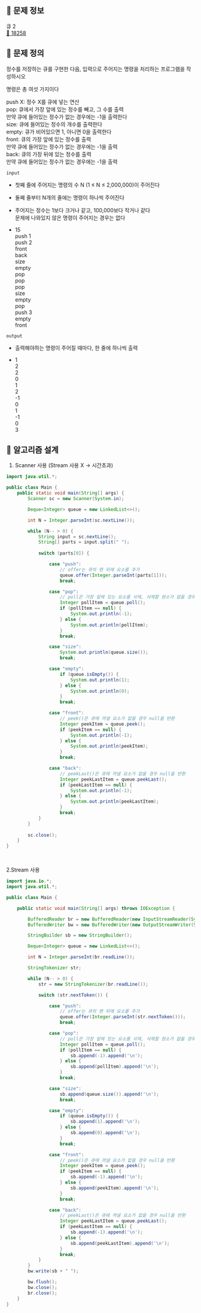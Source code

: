 ## 🌵 문제 정보
큐 2 <br>
[🚗 18258](https://www.acmicpc.net/problem/18258)

## 🌵 문제 정의

정수를 저장하는 큐를 구현한 다음, 입력으로 주어지는 명령을 처리하는 프로그램을 작성하시오

명령은 총 여섯 가지이다

push X: 정수 X를 큐에 넣는 연산 <br>
pop: 큐에서 가장 앞에 있는 정수를 빼고, 그 수를 출력 <br>
만약 큐에 들어있는 정수가 없는 경우에는 -1을 출력한다 <br>
size: 큐에 들어있는 정수의 개수를 출력한다 <br>
empty: 큐가 비어있으면 1, 아니면 0을 출력한다 <br>
front: 큐의 가장 앞에 있는 정수를 출력 <br>
만약 큐에 들어있는 정수가 없는 경우에는 -1을 출력 <br>
back: 큐의 가장 뒤에 있는 정수를 출력 <br>
만약 큐에 들어있는 정수가 없는 경우에는 -1을 출력 <br>

`input` <br>
- 첫째 줄에 주어지는 명령의 수 N (1 ≤ N ≤ 2,000,000)이 주어진다
- 둘째 줄부터 N개의 줄에는 명령이 하나씩 주어진다 
- 주어지는 정수는 1보다 크거나 같고, 100,000보다 작거나 같다 <br>
  문제에 나와있지 않은 명령이 주어지는 경우는 없다


- 15 <br>
  push 1 <br>
  push 2 <br>
  front <br>
  back <br>
  size <br>
  empty <br>
  pop <br>
  pop <br>
  pop <br>
  size <br>
  empty <br>
  pop <br>
  push 3 <br>
  empty <br>
  front

`output` <br>
- 출력해야하는 명령이 주어질 때마다, 한 줄에 하나씩 출력


- 1 <br>
  2 <br>
  2 <br>
  0 <br>
  1 <br>
  2 <br>
  -1 <br>
  0 <br>
  1 <br>
  -1 <br>
  0 <br>
  3

## 🌵 알고리즘 설계

1. Scanner 사용 (Stream 사용 X -> 시간초과)
```java
import java.util.*;

public class Main {
    public static void main(String[] args) {
        Scanner sc = new Scanner(System.in);

        Deque<Integer> queue = new LinkedList<>();

        int N = Integer.parseInt(sc.nextLine());

        while (N-- > 0) {
            String input = sc.nextLine();
            String[] parts = input.split(" ");
            
            switch (parts[0]) {

                case "push":
                    // offer는 큐의 맨 뒤에 요소를 추가
                    queue.offer(Integer.parseInt(parts[1]));
                    break;

                case "pop":
                    // poll은 가장 앞에 있는 요소를 삭제, 삭제할 원소가 없을 경우 예외를 던지는 것이 아닌 null을 반환
                    Integer pollItem = queue.poll();
                    if (pollItem == null) {
                        System.out.println(-1);
                    } else {
                        System.out.println(pollItem);
                    }
                    break;

                case "size":
                    System.out.println(queue.size());
                    break;

                case "empty":
                    if (queue.isEmpty()) {
                        System.out.println(1);
                    } else {
                        System.out.println(0);
                    }
                    break;

                case "front":
                    // peek()은 큐에 꺼낼 요소가 없을 경우 null을 반환
                    Integer peekItem = queue.peek();
                    if (peekItem == null) {
                        System.out.println(-1);
                    } else {
                        System.out.println(peekItem);
                    }
                    break;

                case "back":
                    // peekLast()은 큐에 꺼낼 요소가 없을 경우 null을 반환
                    Integer peekLastItem = queue.peekLast();
                    if (peekLastItem == null) {
                        System.out.println(-1);
                    } else {
                        System.out.println(peekLastItem);
                    }
                    break;
            }
        }
        
        sc.close();
    }
}
```

<br>

2.Stream 사용
```java
import java.io.*;
import java.util.*;

public class Main {

    public static void main(String[] args) throws IOException {

        BufferedReader br = new BufferedReader(new InputStreamReader(System.in));
        BufferedWriter bw = new BufferedWriter(new OutputStreamWriter(System.out));

        StringBuilder sb = new StringBuilder();

        Deque<Integer> queue = new LinkedList<>();

        int N = Integer.parseInt(br.readLine());

        StringTokenizer str;

        while (N-- > 0) {
            str = new StringTokenizer(br.readLine());

            switch (str.nextToken()) {

                case "push":
                    // offer는 큐의 맨 뒤에 요소를 추가
                    queue.offer(Integer.parseInt(str.nextToken()));
                    break;

                case "pop":
                    // poll은 가장 앞에 있는 요소를 삭제, 삭제할 원소가 없을 경우 예외를 던지는 것이 아닌 null을 반환
                    Integer pollItem = queue.poll();
                    if (pollItem == null) {
                        sb.append(-1).append('\n');
                    } else {
                        sb.append(pollItem).append('\n');
                    }
                    break;

                case "size":
                    sb.append(queue.size()).append('\n');
                    break;

                case "empty":
                    if (queue.isEmpty()) {
                        sb.append(1).append('\n');
                    } else {
                        sb.append(0).append('\n');
                    }
                    break;

                case "front":
                    // peek()은 큐에 꺼낼 요소가 없을 경우 null을 반환
                    Integer peekItem = queue.peek();
                    if (peekItem == null) {
                        sb.append(-1).append('\n');
                    } else {
                        sb.append(peekItem).append('\n');
                    }
                    break;

                case "back":
                    // peekLast()은 큐에 꺼낼 요소가 없을 경우 null을 반환
                    Integer peekLastItem = queue.peekLast();
                    if (peekLastItem == null) {
                        sb.append(-1).append('\n');
                    } else {
                        sb.append(peekLastItem).append('\n');
                    }
                    break;
            }
        }
        bw.write(sb + " ");

        bw.flush();
        bw.close();
        br.close();
    }
}
```